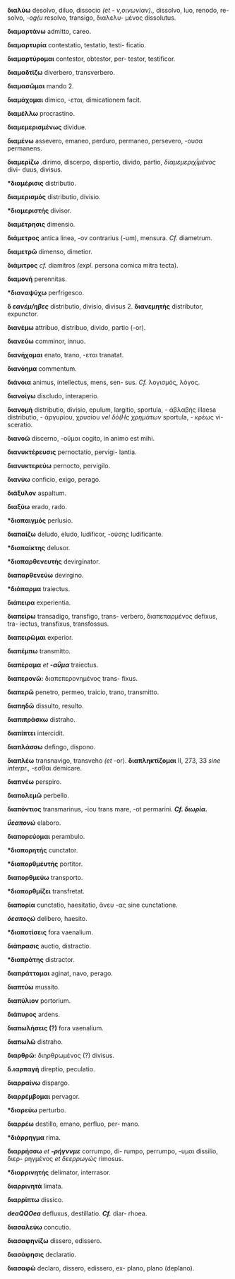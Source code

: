 **διαλύω** desolvo, diluo, dissocio *(et - ν,οινωνίαν).,* dissolvo, luo,
renodo, re- solvo, *-og(u* resolvo, transigo, διαλελυ- μένος dissolutus.

**διαμαρτάνω** admitto, careo.

**διαμαρτυρία** contestatio, testatio, testi- ficatio.

**διαμαρτύρομαι** contestor, obtestor, per- testor, testificor.

**διαμαδτίζω** diverbero, transverbero.

**διαμασῶμαι** mando 2.

**διαμάχομαι** dimico, *-εται,* dimicationem facit.

**διαμέλλω** procrastino.

**διαμεμερισμένως** dividue.

**διαμένω** assevero, emaneo, perduro, permaneo, persevero, -ουσα
permanens.

**διαμερίζω** .dirimo, discerpo, dispertio, divido, partio,
*δίαμεμεριχΐμένος* divi- duus, divisus.

**\*διαμέρισις** distributio.

**διαμερισμός** distributio, divisio.

**\*διαμεριστής** divisor.

**διαμέτρησις** dimensio.

**διάμετρος** antica linea, -ov contrarius (-um), mensura. *Cf.*
diametrum.

**διαμετρῶ** dimenso, dimetior.

**διάμιτρος** *cf.* diamitros *(expl.* persona comica mitra tecta).

**διαμονή** perennitas.

**\*διαναψύχω** perfrigesco.

**δ *εανέμ/ηβες*** distributio, divisio, divisus 2. **διανεμητής**
distributor, expunctor.

**διανέμω** attribuo, distribuo, divido, partio (-or).

**διανεύω** comminor, innuo.

**διανήχομαι** enato, trano, -εται tranatat.

**διανόημα** commentum.

**διάνοια** animus, intellectus, mens, sen- sus. *Cf.* λογισμός, λόγος.

**διανοίγω** discludo, interaperio.

**διανομή** distributio, divisio, epulum, largitio, sportula, - ἀβλαβής
illaesa distributio, - ἀργυρίου, χρυσίου *vel δό(Ης χρημάτων*
sportula, - κρέως vi- sceratio.

**διανοῶ** discerno, -οῦμαι cogito, in animo est mihi.

**διανυκτέρευσις** pernoctatio, pervigi- lantia.

**διανυκτερεύω** pernocto, pervigilo.

**διανύω** conficio, exigo, perago.

**διάξυλον** aspaltum.

**διαξύω** erado, rado.

**\*διαπαιγμός** perlusio.

**διαπαίζω** deludo, eludo, ludificor, -ούσης ludificante.

**\*διαπαίκτης** delusor.

**\*διαπαρθενευτἡς** devirginator.

**διαπαρθενεύω** devirgino.

**\*διάπαρμα** traiectus.

**διάπειρα** experientia.

**διαπείρω** transadigo, transfigo, trans- verbero, διαπεπαρμένος
defixus, tra- iectus, transfixus, transfossus.

**διαπειρῶμαι** experior.

**διαπέμπω** transmitto.

**διαπέραμα** *et **-αΰμα*** traiectus.

**διαπερονῶ:** διαπεπερονημένος trans- fixus.

**διαπερῶ** penetro, permeo, traicio, trano, transmitto.

**διαπηδῶ** dissulto, resulto.

**διαπιπράσκω** distraho.

**διαπίπτει** intercidit.

**διαπλάσσω** defingo, dispono.

**διαπλέω** transnavigo, transveho *(et* -or). **διαπληκτίζομαι** II,
273, 33 *sine interpr.,* -εσθαι demicare.

**διαπνέω** perspiro.

**διαπολεμῶ** perbello.

**διαπόντιος** transmarinus, -ίου trans mare, -ot permarini. ***Cf.
διωρία.***

***ΰεαπονώ*** elaboro.

**διαπορεύομαι** perambulo.

**\*διαπορητής** cunctator.

**\*διαπορθμέυτἡς** portitor.

**διαπορθμεύω** transporto.

**\*διαπορθμίζει** transfretat.

**διαπορία** cunctatio, haesitatio, ἄνευ -ας sine cunctatione.

***όεαποςώ*** delibero, haesito.

**\*διαποτίσεις** fora vaenalium.

**διάπρασις** auctio, distractio.

**\*διαπράτης** distractor.

**διαπράττομαι** aginat, navo, perago.

**διαπτύω** mussito.

**διαπύλιον** portorium.

**διάπυρος** ardens.

**διαπωλήσεις (?)** fora vaenalium.

**διαπωλῶ** distraho.

**διαρθρῶ:** διηρθρωμένος (?) divisus.

**δ.ιαρπαγἡ** direptio, peculatio.

**διαρραίνω** dispargo.

**διαρρέμβομαι** pervagor.

**\*διαρεύω** perturbo.

**διαρρέω** destillo, emano, perfluo, per- mano.

**\*διάρρηγμα** rima.

**διαρρήσσω** *et **-ρήγννμε*** corrumpo, di- rumpo, perrumpo, -υμαι
dissilio, διερ- ρηγμένος *et δεερρωγώς* rimosus.

**\*διαρρινητἡς** delimator, interrasor.

**διαρρινητά** limata.

**διαρρίπτω** dissico.

***deaQQOea*** defluxus, destillatio. ***Cf.*** diar- rhoea.

**διασαλεύω** concutio.

**διασαφηνίζω** dissero, edissero.

**διασάφησις** declaratio.

**διασαφῶ** declaro, dissero, edissero, ex- plano, plano (deplano).
